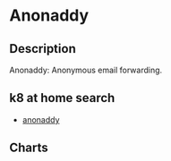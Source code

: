# Anonaddy

## Description

Anonaddy: Anonymous email forwarding.

## k8 at home search

- [anonaddy](https://nanne.dev/k8s-at-home-search/#/anonaddy)

## Charts


